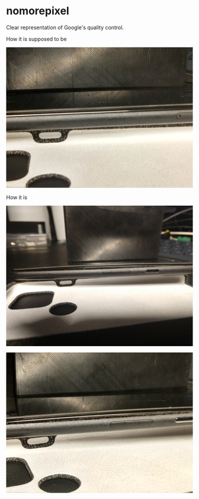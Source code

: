 # nomorepixel
Clear representation of Google's quality control.

How it is supposed to be

![Options](IMG_20230331_001247841_HDR.jpg?raw=true)


How it is

![Options](IMG_20230331_001200071.jpg?raw=true)

![Options](IMG_20230331_001233305_HDR.jpg?raw=true)
